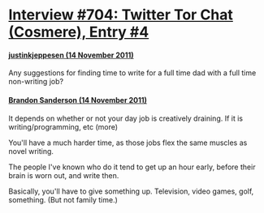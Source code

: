 # [Interview #704: Twitter Tor Chat (Cosmere), Entry #4](https://www.theoryland.com/intvmain.php?i=704#4)

#### [justinkjeppesen (14 November 2011)](http://twitter.com/justinkjeppesen/status/136141653722415104)

Any suggestions for finding time to write for a full time dad with a full time non-writing job?

#### [Brandon Sanderson (14 November 2011)](http://twitter.com/BrandSanderson/status/136143567352639488)

It depends on whether or not your day job is creatively draining. If it is writing/programming, etc (more)

You'll have a much harder time, as those jobs flex the same muscles as novel writing.

The people I've known who do it tend to get up an hour early, before their brain is worn out, and write then.

Basically, you'll have to give something up. Television, video games, golf, something. (But not family time.)

